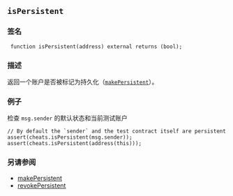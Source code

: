 ## `isPersistent`

### 签名

```solidity
 function isPersistent(address) external returns (bool);
```

### 描述

返回一个账户是否被标记为持久化（[`makePersistent`](./make-persistent.md)）。

### 例子

检查 `msg.sender` 的默认状态和当前测试账户

```solidity
// By default the `sender` and the test contract itself are persistent
assert(cheats.isPersistent(msg.sender));
assert(cheats.isPersistent(address(this)));
```

### 另请参阅

- [makePersistent](./make-persistent.md)
- [revokePersistent](./revoke-persistent.md)  
